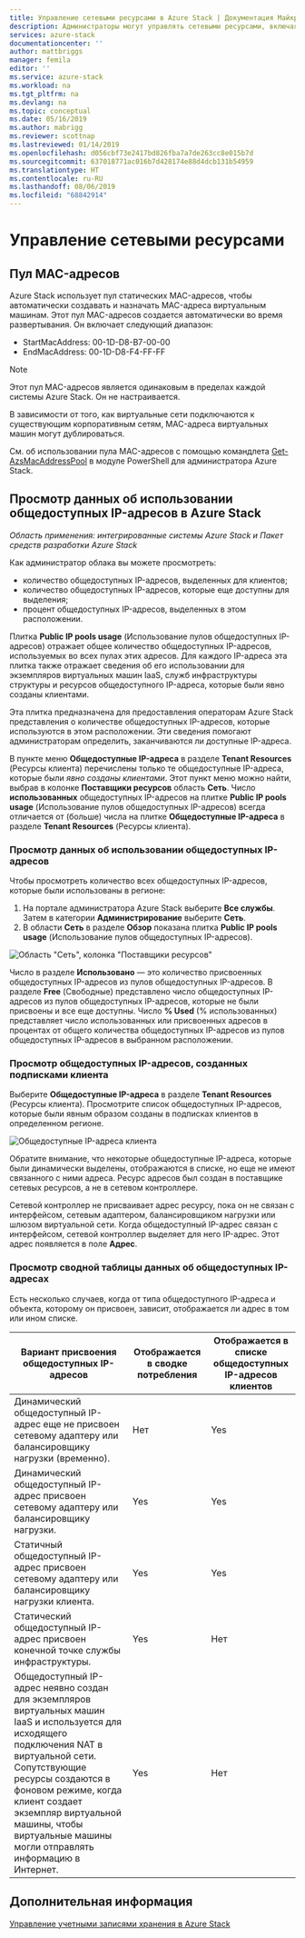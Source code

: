 ```yaml
---
title: Управление сетевыми ресурсами в Azure Stack | Документация Майкрософт
description: Администраторы могут управлять сетевыми ресурсами, включая пул MAC-адресов и потребление общедоступных IP-адресов в регионе.
services: azure-stack
documentationcenter: ''
author: mattbriggs
manager: femila
editor: ''
ms.service: azure-stack
ms.workload: na
ms.tgt_pltfrm: na
ms.devlang: na
ms.topic: conceptual
ms.date: 05/16/2019
ms.author: mabrigg
ms.reviewer: scottnap
ms.lastreviewed: 01/14/2019
ms.openlocfilehash: d056cbf73e2417bd826fba7a7de263cc8e015b7d
ms.sourcegitcommit: 637018771ac016b7d428174e88d4dcb131b54959
ms.translationtype: HT
ms.contentlocale: ru-RU
ms.lasthandoff: 08/06/2019
ms.locfileid: "68842914"
---
```

# <a name="manage-network-resources"></a>Управление сетевыми ресурсами

## <a name="mac-address-pool"></a>Пул MAC-адресов

Azure Stack использует пул статических MAC-адресов, чтобы автоматически создавать и назначать MAC-адреса виртуальным машинам.
Этот пул MAC-адресов создается автоматически во время развертывания. Он включает следующий диапазон:

- StartMacAddress: 00-1D-D8-B7-00-00
- EndMacAddress: 00-1D-D8-F4-FF-FF

> [!Note]  
> Этот пул MAC-адресов является одинаковым в пределах каждой системы Azure Stack. Он не настраивается.

В зависимости от того, как виртуальные сети подключаются к существующим корпоративным сетям, MAC-адреса виртуальных машин могут дублироваться.

См. об использовании пула MAC-адресов с помощью командлета [Get-AzsMacAddressPool](https://docs.microsoft.com/powershell/module/azs.fabric.admin/get-azsmacaddresspool) в модуле PowerShell для администратора Azure Stack.

## <a name="view-public-ip-address-consumption-in-azure-stack"></a>Просмотр данных об использовании общедоступных IP-адресов в Azure Stack

*Область применения: интегрированные системы Azure Stack и Пакет средств разработки Azure Stack*

Как администратор облака вы можете просмотреть:
 - количество общедоступных IP-адресов, выделенных для клиентов;
 - количество общедоступных IP-адресов, которые еще доступны для выделения;
 - процент общедоступных IP-адресов, выделенных в этом расположении.

Плитка **Public IP pools usage** (Использование пулов общедоступных IP-адресов) отражает общее количество общедоступных IP-адресов, используемых во всех пулах этих адресов. Для каждого IP-адреса эта плитка также отражает сведения об его использовании для экземпляров виртуальных машин IaaS, служб инфраструктуры структуры и ресурсов общедоступного IP-адреса, которые были явно созданы клиентами.

Эта плитка предназначена для предоставления операторам Azure Stack представления о количестве общедоступных IP-адресов, которые используются в этом расположении. Эти сведения помогают администраторам определить, заканчиваются ли доступные IP-адреса.

В пункте меню **Общедоступные IP-адреса** в разделе **Tenant Resources** (Ресурсы клиента) перечислены только те общедоступные IP-адреса, которые были *явно созданы клиентами*. Этот пункт меню можно найти, выбрав в колонке **Поставщики ресурсов** область **Сеть**. Число **использованных** общедоступных IP-адресов на плитке **Public IP pools usage** (Использование пулов общедоступных IP-адресов) всегда отличается от (больше) числа на плитке **Общедоступные IP-адреса** в разделе **Tenant Resources** (Ресурсы клиента).

### <a name="view-the-public-ip-address-usage-information"></a>Просмотр данных об использовании общедоступных IP-адресов

Чтобы просмотреть количество всех общедоступных IP-адресов, которые были использованы в регионе:

1. На портале администратора Azure Stack выберите **Все службы**. Затем в категории **Администрирование** выберите **Сеть**.
1. В области **Сеть** в разделе **Обзор** показана плитка **Public IP pools usage** (Использование пулов общедоступных IP-адресов).

![Область "Сеть", колонка "Поставщики ресурсов"](media/azure-stack-viewing-public-ip-address-consumption/image01.png)

Число в разделе **Использовано** — это количество присвоенных общедоступных IP-адресов из пулов общедоступных IP-адресов. В разделе **Free** (Свободные) представлено число общедоступных IP-адресов из пулов общедоступных IP-адресов, которые не были присвоены и все еще доступны. Число **% Used** (% использованных) представляет число использованных или присвоенных адресов в процентах от общего количества общедоступных IP-адресов из пулов общедоступных IP-адресов в выбранном расположении.

### <a name="view-the-public-ip-addresses-that-were-created-by-tenant-subscriptions"></a>Просмотр общедоступных IP-адресов, созданных подписками клиента

Выберите **Общедоступные IP-адреса** в разделе **Tenant Resources** (Ресурсы клиента). Просмотрите список общедоступных IP-адресов, которые были явным образом созданы в подписках клиентов в определенном регионе.

![Общедоступные IP-адреса клиента](media/azure-stack-viewing-public-ip-address-consumption/image02.png)

Обратите внимание, что некоторые общедоступные IP-адреса, которые были динамически выделены, отображаются в списке, но еще не имеют связанного с ними адреса. Ресурс адресов был создан в поставщике сетевых ресурсов, а не в сетевом контроллере.

Сетевой контроллер не присваивает адрес ресурсу, пока он не связан с интерфейсом, сетевым адаптером, балансировщиком нагрузки или шлюзом виртуальной сети. Когда общедоступный IP-адрес связан с интерфейсом, сетевой контроллер выделяет для него IP-адрес. Этот адрес появляется в поле **Адрес**.

### <a name="view-the-public-ip-address-information-summary-table"></a>Просмотр сводной таблицы данных об общедоступных IP-адресах

Есть несколько случаев, когда от типа общедоступного IP-адреса и объекта, которому он присвоен, зависит, отображается ли адрес в том или ином списке.

| **Вариант присвоения общедоступных IP-адресов** | **Отображается в сводке потребления** | **Отображается в списке общедоступных IP-адресов клиентов** |
| --- | --- | --- |
| Динамический общедоступный IP-адрес еще не присвоен сетевому адаптеру или балансировщику нагрузки (временно). |Нет |Yes |
| Динамический общедоступный IP-адрес присвоен сетевому адаптеру или балансировщику нагрузки. |Yes |Yes |
| Статичный общедоступный IP-адрес присвоен сетевому адаптеру или балансировщику нагрузки клиента. |Yes |Yes |
| Статический общедоступный IP-адрес присвоен конечной точке службы инфраструктуры. |Yes |Нет |
| Общедоступный IP-адрес неявно создан для экземпляров виртуальных машин IaaS и используется для исходящего подключения NAT в виртуальной сети. Сопутствующие ресурсы создаются в фоновом режиме, когда клиент создает экземпляр виртуальной машины, чтобы виртуальные машины могли отправлять информацию в Интернет. |Yes |Нет |

## <a name="next-steps"></a>Дополнительная информация

[Управление учетными записями хранения в Azure Stack](azure-stack-manage-storage-accounts.md)
